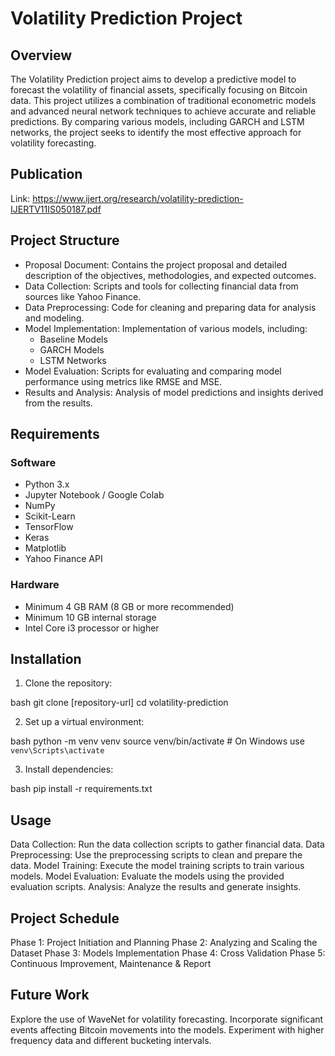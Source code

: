 # Volatility Prediction Project
## Overview
The Volatility Prediction project aims to develop a predictive model to forecast the volatility of financial assets, specifically focusing on Bitcoin data. This project utilizes a combination of traditional econometric models and advanced neural network techniques to achieve accurate and reliable predictions. By comparing various models, including GARCH and LSTM networks, the project seeks to identify the most effective approach for volatility forecasting.

## Publication
Link: https://www.ijert.org/research/volatility-prediction-IJERTV11IS050187.pdf

## Project Structure
- Proposal Document: Contains the project proposal and detailed description of the objectives, methodologies, and expected outcomes.
- Data Collection: Scripts and tools for collecting financial data from sources like Yahoo Finance.
- Data Preprocessing: Code for cleaning and preparing data for analysis and modeling.
- Model Implementation: Implementation of various models, including:
  - Baseline Models
  - GARCH Models
  - LSTM Networks
- Model Evaluation: Scripts for evaluating and comparing model performance using metrics like RMSE and MSE.
- Results and Analysis: Analysis of model predictions and insights derived from the results.
## Requirements
### Software
- Python 3.x
- Jupyter Notebook / Google Colab
- NumPy
- Scikit-Learn
- TensorFlow
- Keras
- Matplotlib
- Yahoo Finance API
### Hardware
- Minimum 4 GB RAM (8 GB or more recommended)
- Minimum 10 GB internal storage
- Intel Core i3 processor or higher

## Installation
1. Clone the repository:

bash
git clone [repository-url]
cd volatility-prediction

2. Set up a virtual environment:

bash
python -m venv venv
source venv/bin/activate  # On Windows use `venv\Scripts\activate`

3. Install dependencies:

bash
pip install -r requirements.txt

## Usage
Data Collection: Run the data collection scripts to gather financial data.
Data Preprocessing: Use the preprocessing scripts to clean and prepare the data.
Model Training: Execute the model training scripts to train various models.
Model Evaluation: Evaluate the models using the provided evaluation scripts.
Analysis: Analyze the results and generate insights.

## Project Schedule
Phase 1: Project Initiation and Planning
Phase 2: Analyzing and Scaling the Dataset
Phase 3: Models Implementation
Phase 4: Cross Validation
Phase 5: Continuous Improvement, Maintenance & Report

## Future Work
Explore the use of WaveNet for volatility forecasting.
Incorporate significant events affecting Bitcoin movements into the models.
Experiment with higher frequency data and different bucketing intervals.
